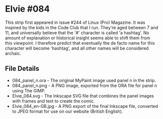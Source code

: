 Elvie #084
==========
This strip first appeared in issue #244 of Linux (Pro) Magazine. It was inspired by the kids in the Code Club that I run. They're aged between 7 and 11, and universally believe that the '#' character is called 'a hashtag'. No amount of explanation or historical insight seems able to shift them from this viewpoint. I therefore predict that eventually the de facto name for this character will become 'hashtag', and all other names will be considered archaic.


File Details
------------
* 084_panel_n.ora     - The original MyPaint image used panel n in the strip.
* 084_panel_n.png     - A PNG image, exported from the ORA file for panel n using The GIMP.
* Elvie_084.svg       - The Inkscape SVG file that combines the panel images with frames and text to create the comic.
* Elvie_084_en-GB.jpg - A PNG export of the final Inkscape file, converted to JPEG format for use on our website (British English).

